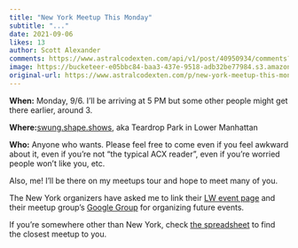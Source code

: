 ```yaml
---
title: "New York Meetup This Monday"
subtitle: "..."
date: 2021-09-06
likes: 13
author: Scott Alexander
comments: https://www.astralcodexten.com/api/v1/post/40950934/comments?&all_comments=true
image: https://bucketeer-e05bbc84-baa3-437e-9518-adb32be77984.s3.amazonaws.com/public/images/eace8025-547a-41cc-9933-e3f67e7ae932_1920x1271.jpeg
original-url: https://www.astralcodexten.com/p/new-york-meetup-this-monday
---
```

**When:** Monday, 9/6. I’ll be arriving at 5 PM but some other people might get there earlier, around 3.

**Where:**[swung.shape.shows](https://w3w.co/swung.shape.shows), aka Teardrop Park in Lower Manhattan

**Who:** Anyone who wants. Please feel free to come even if you feel awkward about it, even if you’re not “the typical ACX reader”, even if you’re worried people won’t like you, etc.

Also, me! I’ll be there on my meetups tour and hope to meet many of you. 

The New York organizers have asked me to link their [LW event page](https://www.lesswrong.com/events/SYsBqCiZCW72HW7fr/new-york-city-ny-acx-meetups-everywhere-2021) and their meetup group’s [Google Group](https://groups.google.com/g/overcomingbiasnyc) for organizing future events.

If you’re somewhere other than New York, check [the spreadsheet](https://docs.google.com/spreadsheets/d/e/2PACX-1vTsSMKpBkT5y4yOIcUYqKGzuyZ7jdZTKSrp-bASqY6Y5VV0ta6_hNwVWWMI2wQDzj21TaA4lMS-KSio/pubhtml) to find the closest meetup to you.
